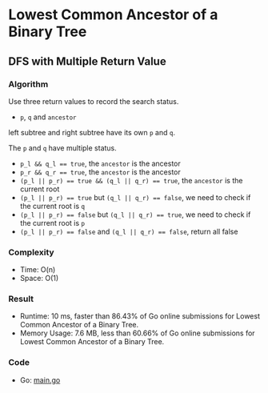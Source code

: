 # Lowest Common Ancestor of a Binary Tree



## DFS with Multiple Return Value



### Algorithm

Use three return values to record the search status.
- `p`, `q` and `ancestor`

left subtree and right subtree have its own `p` and `q`.

The `p` and `q` have multiple status.
- `p_l && q_l == true`, the `ancestor` is the ancestor
- `p_r && q_r == true`, the `ancestor` is the ancestor
- `(p_l || p_r) == true && (q_l || q_r) == true`, the `ancestor` is the current root
- `(p_l || p_r) == true` but `(q_l || q_r) == false`, we need to check if the current root is `q`
- `(p_l || p_r) == false` but `(q_l || q_r) == true`, we need to check if the current root is `p`
- `(p_l || p_r) == false` and `(q_l || q_r) == false`, return all false


### Complexity

- Time: O(n)
- Space: O(1)


### Result

- Runtime: 10 ms, faster than 86.43% of Go online submissions for Lowest Common Ancestor of a Binary Tree.
- Memory Usage: 7.6 MB, less than 60.66% of Go online submissions for Lowest Common Ancestor of a Binary Tree.


### Code

- Go: [main.go](#maingo)